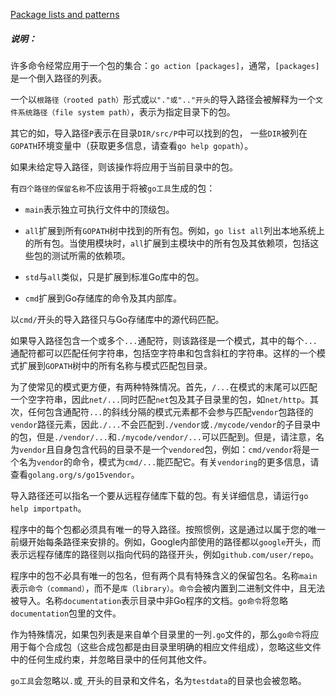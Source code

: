 
[Package lists and patterns](https://golang.google.cn/cmd/go/#hdr-Package_lists_and_patterns)


##### 说明：

许多命令经常应用于一个包的集合：`go action [packages]`，通常，`[packages]`是一个倒入路径的列表。

一个以`根路径（rooted path）`形式或`以"."或".."开头`的导入路径会被解释为一个`文件系统路径（file system path）`，表示为指定目录下的包。

其它的如，导入路径`P`表示在目录`DIR/src/P`中可以找到的包， 一些`DIR`被列在`GOPATH`环境变量中（获取更多信息，请查看`go help gopath`）。

如果未给定导入路径，则该操作将应用于当前目录中的包。

有`四个路径的保留名称`不应该用于将被`go工具`生成的包：

 - `main`表示独立可执行文件中的顶级包。

 - `all`扩展到所有`GOPATH`树中找到的所有包。例如，`go list all`列出本地系统上的所有包。当使用模块时，`all`扩展到主模块中的所有包及其依赖项，包括这些包的测试所需的依赖项。

 - `std`与`all`类似，只是扩展到标准Go库中的包。

 - `cmd`扩展到Go存储库的命令及其内部库。

以`cmd/`开头的导入路径只与Go存储库中的源代码匹配。

如果导入路径包含一个或多个`...`通配符，则该路径是一个模式，其中的每个`...`通配符都可以匹配任何字符串，包括空字符串和包含斜杠的字符串。这样的一个模式扩展到`GOPATH`树中的所有名称与模式匹配包目录。

为了使常见的模式更方便，有两种特殊情况。首先，`/...`在模式的末尾可以匹配一个空字符串，因此`net/...`同时匹配`net`包及其子目录里的包，如`net/http`。其次，任何包含通配符`...`的斜线分隔的模式元素都不会参与匹配`vendor`包路径的`vendor`路径元素，因此`./...`不会匹配到`./vendor`或`./mycode/vendor`的子目录中的包，但是`./vendor/...`和`./mycode/vendor/...`可以匹配到。但是，请注意，名为`vendor`且自身包含代码的目录不是一个`vendored`包，例如：`cmd/vendor`将是一个名为`vendor`的命令，模式为`cmd/...`能匹配它。有关`vendoring`的更多信息，请查看`golang.org/s/go15vendor`。

导入路径还可以指名一个要从远程存储库下载的包。有关详细信息，请运行`go help importpath`。

程序中的每个包都必须具有唯一的导入路径。按照惯例，这是通过以属于您的唯一前缀开始每条路径来安排的。例如，Google内部使用的路径都以`google`开头，而表示远程存储库的路径则以指向代码的路径开头，例如`github.com/user/repo`。

程序中的包不必具有唯一的包名，但有两个具有特殊含义的保留包名。名称`main`表示`命令（command）`，而不是`库（library）`。`命令`会被内置到二进制文件中，且无法被导入。名称`documentation`表示目录中非Go程序的文档。`go命令`将忽略`documentation`包里的文件。

作为特殊情况，如果包列表是来自单个目录里的一列`.go`文件的，那么`go命令`将应用于每个合成包（这些合成包都是由目录里明确的相应文件组成），忽略这些文件中的任何生成约束，并忽略目录中的任何其他文件。

`go工具`会忽略以`.`或`_`开头的目录和文件名，名为`testdata`的目录也会被忽略。
